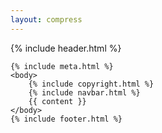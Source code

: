 ```yaml
--- 
layout: compress
---
```

<!doctype html>
<html lang="en">
    <title>{% if page.title %}{{ page.title }} – {% endif %}{{ site.title }}</title>
    {% include header.html %}

    {% include meta.html %}
    <body>
        {% include copyright.html %}
        {% include navbar.html %}
        {{ content }}
    </body>
    {% include footer.html %}
</html>